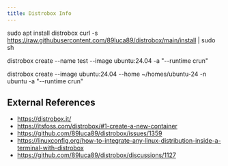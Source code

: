 ```yaml
---
title: Distrobox Info
---
```


sudo apt install distrobox
curl -s https://raw.githubusercontent.com/89luca89/distrobox/main/install | sudo sh

distrobox create --name test --image ubuntu:24.04 -a "--runtime crun"

distrobox create --image ubuntu:24.04 --home ~/homes/ubuntu-24 -n ubuntu -a "--runtime crun"



## External References

* <https://distrobox.it/>
* <https://itsfoss.com/distrobox/#1-create-a-new-container>
* <https://github.com/89luca89/distrobox/issues/1359>
* <https://linuxconfig.org/how-to-integrate-any-linux-distribution-inside-a-terminal-with-distrobox>
* <https://github.com/89luca89/distrobox/discussions/1127>
